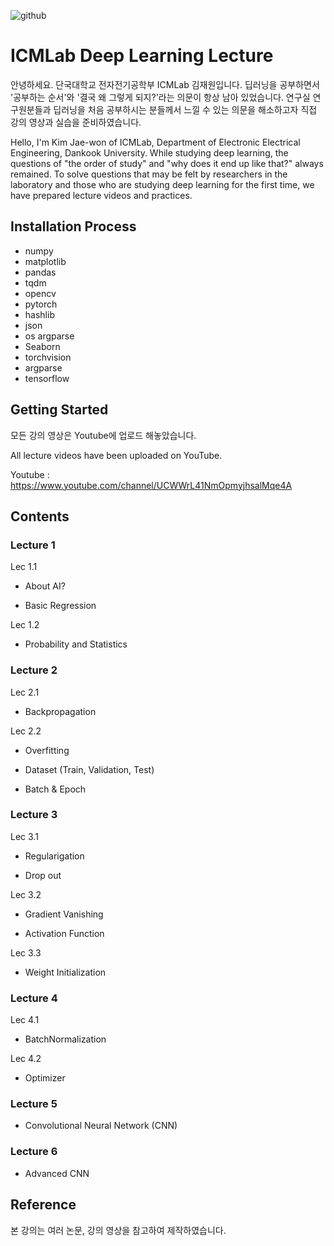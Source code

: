 ![github](https://user-images.githubusercontent.com/79714441/149536321-75d763c1-0754-44b1-87a0-23d9c962aad4.jpg)
# **ICMLab Deep Learning Lecture**
안녕하세요. 단국대학교 전자전기공학부 ICMLab 김재원입니다.
딥러닝을 공부하면서 '공부하는 순서'와 '결국 왜 그렇게 되지?'라는 의문이 항상 남아 있었습니다.
연구실 연구원분들과 딥러닝을 처음 공부하시는 분들께서 느낄 수 있는 의문을 해소하고자 직접 강의 영상과 실습을 준비하였습니다.

Hello, I'm Kim Jae-won of ICMLab, Department of Electronic Electrical Engineering, Dankook University.
While studying deep learning, the questions of "the order of study" and "why does it end up like that?" always remained.
To solve questions that may be felt by researchers in the laboratory and those who are studying deep learning for the first time, we have prepared lecture videos and practices.

## **Installation Process**
* numpy
* matplotlib
* pandas
* tqdm
* opencv
* pytorch
* hashlib
* json
* os argparse
* Seaborn
* torchvision
* argparse
* tensorflow

## **Getting Started**
모든 강의 영상은 Youtube에 업로드 해놓았습니다. 

All lecture videos have been uploaded on YouTube.

Youtube : https://www.youtube.com/channel/UCWWrL41NmOpmyjhsalMqe4A

## **Contents**

### **Lecture 1**
Lec 1.1

  * About AI?
  
  * Basic Regression
  

Lec 1.2

  * Probability and Statistics

### **Lecture 2**
Lec 2.1

  * Backpropagation
 
Lec 2.2

  * Overfitting
  
  * Dataset (Train, Validation, Test)
  
  * Batch & Epoch
  
### **Lecture 3**
Lec 3.1

  * Regularigation
  
  * Drop out
  
Lec 3.2

  * Gradient Vanishing
  
  * Activation Function
  
Lec 3.3

  * Weight Initialization

### **Lecture 4**
Lec 4.1 

  * BatchNormalization

Lec 4.2

  * Optimizer
  
### **Lecture 5**
* Convolutional Neural Network (CNN)

### **Lecture 6**
* Advanced CNN


## **Reference**
본 강의는 여러 논문, 강의 영상을 참고하여 제작하였습니다.
